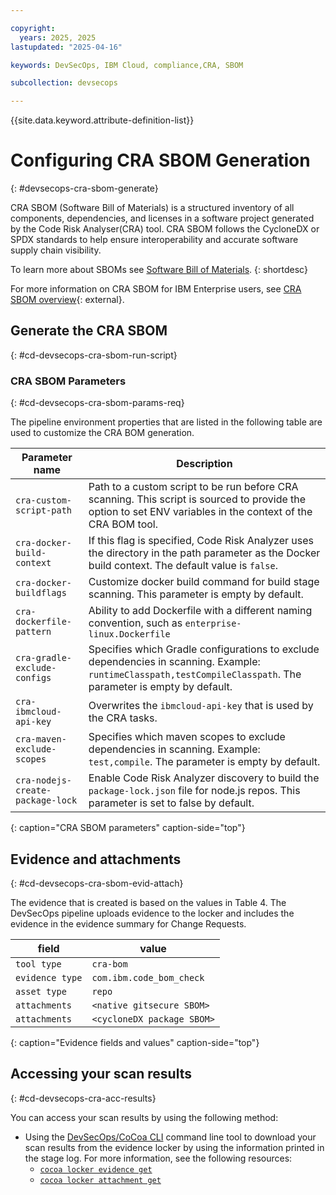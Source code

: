 ```yaml
---

copyright:
  years: 2025, 2025
lastupdated: "2025-04-16"

keywords: DevSecOps, IBM Cloud, compliance,CRA, SBOM

subcollection: devsecops

---
```


{{site.data.keyword.attribute-definition-list}}

# Configuring CRA SBOM Generation
{: #devsecops-cra-sbom-generate}

CRA SBOM (Software Bill of Materials) is a structured inventory of all components, dependencies, and licenses in a software project generated by the Code Risk Analyser(CRA) tool. CRA SBOM follows the CycloneDX or SPDX standards to help ensure interoperability and accurate software supply chain visibility.

To learn more about SBOMs see [Software Bill of Materials](/docs/devsecops?topic=devsecops-devsecops-sbom).
{: shortdesc}


For more information on CRA SBOM for IBM Enterprise users, see [CRA SBOM overview](/docs/code-risk-analyzer-cli-plugin?topic=code-risk-analyzer-cli-plugin-cra-cli-plugin#bom-generate-command){: external}.


## Generate the CRA SBOM
{: #cd-devsecops-cra-sbom-run-script}




### CRA SBOM Parameters
{: #cd-devsecops-cra-sbom-params-req}

The pipeline environment properties that are listed in the following table are used to customize the CRA BOM generation.  

| Parameter name | Description |
|-|-|
| `cra-custom-script-path`   | Path to a custom script to be run before CRA scanning. This script is sourced to provide the option to set ENV variables in the context of the CRA BOM tool.|
|`cra-docker-build-context`   | If this flag is specified, Code Risk Analyzer uses the directory in the path parameter as the Docker build context. The default value is `false`.|
|`cra-docker-buildflags`   | Customize docker build command for build stage scanning. This parameter is empty by default.|
|`cra-dockerfile-pattern`   | Ability to add Dockerfile with a different naming convention, such as `enterprise-linux.Dockerfile`|
|`cra-gradle-exclude-configs`   | Specifies which Gradle configurations to exclude dependencies in scanning. Example: `runtimeClasspath,testCompileClasspath`. The parameter is empty by default.|
| `cra-ibmcloud-api-key` | Overwrites the `ibmcloud-api-key` that is used by the CRA tasks.|
|`cra-maven-exclude-scopes`   | Specifies which maven scopes to exclude dependencies in scanning. Example: `test,compile`. The parameter is empty by default.|
|`cra-nodejs-create-package-lock`		| Enable Code Risk Analyzer discovery to build the `package-lock.json` file for node.js repos. This parameter is set to false by default.|
{: caption="CRA SBOM parameters" caption-side="top"}


## Evidence and attachments
{: #cd-devsecops-cra-sbom-evid-attach}



The evidence that is created is based on the values in Table 4. The DevSecOps pipeline uploads evidence to the locker and includes the evidence in the evidence summary for Change Requests.

| field | value |
| ----- | ----- |
| `tool type`     | `cra-bom` |
| `evidence type` | `com.ibm.code_bom_check` |
| `asset type`    | `repo` |
| `attachments`  | `<native gitsecure SBOM>` |
| `attachments`   | `<cycloneDX package SBOM>` |
{: caption="Evidence fields and values" caption-side="top"}

## Accessing your scan results
{: #cd-devsecops-cra-acc-results}

You can access your scan results by using the following method:

- Using the [DevSecOps/CoCoa CLI](/docs/devsecops?topic=devsecops-cd-devsecops-cli) command line tool to download your scan results from the evidence locker by using the information printed in the stage log.  For more information, see the following resources:
   - [`cocoa locker evidence get`](/docs/devsecops?topic=devsecops-cd-devsecops-cli#locker-evidence-get)
   - [`cocoa locker attachment get`](/docs/devsecops?topic=devsecops-cd-devsecops-cli#locker-attachment-get)
